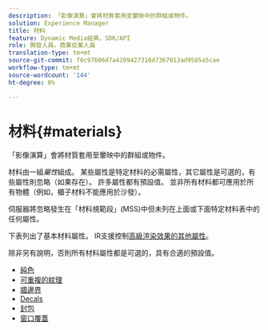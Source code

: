 ```yaml
---
description: 「影像演算」會將材質套用至暈映中的群組或物件。
solution: Experience Manager
title: 材料
feature: Dynamic Media經典，SDK/API
role: 開發人員，商業從業人員
translation-type: tm+mt
source-git-commit: f6c97606d7a4209427316d7367013ad9585a5cae
workflow-type: tm+mt
source-wordcount: '144'
ht-degree: 0%

---
```



# 材料{#materials}

「影像演算」會將材質套用至暈映中的群組或物件。

材料由一組&#x200B;*屬性*&#x200B;組成。 某些屬性是特定材料的必需屬性，其它屬性是可選的，有些屬性則忽略（如果存在）。 許多屬性都有預設值。 並非所有材料都可應用於所有物體（例如，櫃子材料不能應用於沙發）。

伺服器將忽略發生在「材料規範段」(MSS)中但未列在上面或下面特定材料表中的任何屬性。

下表列出了基本材料屬性。 IR支援控制[高級渲染效果的其他屬性](../../../../../../ir-api/http-protocol/image-rendering-api-ref/c-ir-http-protocol-ref/c-ir-http-protocol-syntax-and-features/c-ir-advanced-render-effects/c-ir-advanced-render-effects.md#concept-bf8b6d8460244b9cacc7f4a3df4c5281)。

除非另有說明，否則所有材料屬性都是可選的，具有合適的預設值。

* [純色](r-ir-solid-colors.md)
* [可重複的紋理](r-ir-repeatable-textures.md)
* [牆邊界](r-ir-wall-borders.md)
* [Decals](r-ir-decals.md)
* [封包](r-ir-cabinets.md)
* [窗口覆蓋](r-ir-window-coverings.md)
